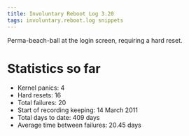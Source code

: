 ```yaml
---
title: Involuntary Reboot Log 3.20
tags: involuntary.reboot.log snippets
---
```


Perma-beach-ball at the login screen, requiring a hard reset.

# Statistics so far

-   Kernel panics: 4
-   Hard resets: 16
-   Total failures: 20
-   Start of recording keeping: 14 March 2011
-   Total days to date: 409 days
-   Average time between failures: 20.45 days

